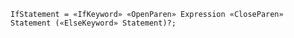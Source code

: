 <!-- This file is generated automatically by infrastructure scripts. Please don't edit by hand. -->

```{ .ebnf .slang-ebnf #IfStatement }
IfStatement = «IfKeyword» «OpenParen» Expression «CloseParen» Statement («ElseKeyword» Statement)?;
```
